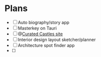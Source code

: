 # Plans

- [ ] Auto biography/story app
- [ ] Masterkey on Tauri
- [ ] @[Curated Castles site](castles.md)
- [ ] Interior design layout sketcher/planner
- [ ] Architecture spot finder app
- [ ] 

